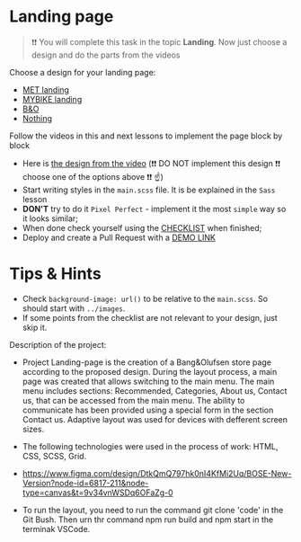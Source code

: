 # Landing page

> ❗❗ You will complete this task in the topic **Landing**.
> Now just choose a design and do the parts from the videos

Choose a design for your landing page:

- [MET landing](https://www.figma.com/file/lSR1m42L9YwzQwzzxKwHpw/THE-MET)
- [MYBIKE landing](https://www.figma.com/file/NZQAIydtHo5QkINyGLHNcq/BIKE-New-Version?node-id=0%3A1)
- [B&O](https://www.figma.com/file/DtkQmQ797hk0nI4KfMi2Uq/BOSE-New-Version?type=design&node-id=6817-212&t=ZTV6Gl8NzaWkJ4FK-0)
- [Nothing](https://www.figma.com/file/DtkQmQ797hk0nI4KfMi2Uq/BOSE-New-Version?type=design&node-id=6802-139&t=L7eKz5YKLN0m5WxR-0)

Follow the videos in this and next lessons to implement the page block by block

- Here is [the design from the video](https://www.figma.com/file/DtkQmQ797hk0nI4KfMi2Uq/BOSE-New-Version?type=design&node-id=6703-88&t=L7eKz5YKLN0m5WxR-0) (❗❗ DO NOT implement this design ❗❗ choose one of the options above ❗❗ ☝️)
- Start writing styles in the `main.scss` file. It is be explained in the `Sass` lesson
- **DON'T** try to do it `Pixel Perfect` - implement it the most `simple` way so it looks similar;
- When done check yourself using the [CHECKLIST](./checklist.md) when finished;
- Deploy and create a Pull Request with a [DEMO LINK](https://AlyonaV22.github.io/layout_landing_page/)

# Tips & Hints

- Check `background-image: url()` to be relative to the `main.scss`. So should start with `../images`.
- If some points from the checklist are not relevant to your design, just skip it.

Description of the project:

- Project Landing-page is the creation of a Bang&Olufsen store page according to the proposed design.
  During the layout process, a main page was created that allows switching to the main menu.
  The main menu includes sections: Recommended, Categories, About us, Contact us, that can be accessed from the main menu. The ability to communicate has been provided using a special form in the section Contact us.
  Adaptive layout was used for devices with defferent screen sizes.

- The following technologies were used in the process of work:
  HTML, CSS, SCSS, Grid.

- https://www.figma.com/design/DtkQmQ797hk0nI4KfMi2Uq/BOSE-New-Version?node-id=6817-211&node-type=canvas&t=9v34vnWSDq6OFaZg-0

- To run the layout, you need to run the command git clone 'code' in the Git Bush. Then urn thr command npm run build and npm start in the terminak VSCode.

